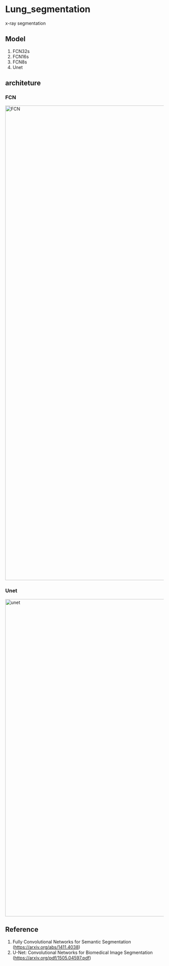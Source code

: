 # Lung_segmentation
x-ray segmentation 

## Model
1. FCN32s
2. FCN16s
3. FCN8s
4. Unet

## architeture
### FCN
<img width="1508" alt="FCN" src="https://user-images.githubusercontent.com/46311404/180638287-d9aa50c5-0883-4866-a6aa-5a28c32da9c4.png">

### Unet
<img width="1008" alt="unet" src="https://user-images.githubusercontent.com/46311404/180638210-52673df1-1d5f-42ea-b56c-e462e41341d8.png">

## Reference
1. Fully Convolutional Networks for Semantic Segmentation (https://arxiv.org/abs/1411.4038)
2. U-Net: Convolutional Networks for Biomedical Image Segmentation (https://arxiv.org/pdf/1505.04597.pdf)
